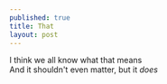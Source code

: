 ```yaml
---
published: true
title: That
layout: post
---
```

I think we all know what that means
<br/>
And it shouldn't even matter, but it *does*